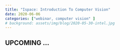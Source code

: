 ```yaml
---
title: "Ispace: Introduction To Computer Vision"
date: 2020-06-06
categories: ["webinar, computer vision" ]
# background: assets/img/blog/2020-05-30-intel.jpg
---
```


## UPCOMING ...

<!-- [Register here]() -->
